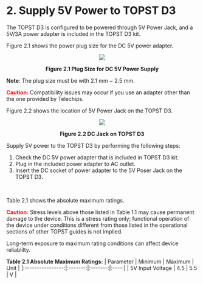 # 2. Supply 5V Power to TOPST D3



The TOPST D3 is configured to be powered through 5V Power Jack, and a 5V/3A power adapter is included in the TOPST D3 kit.  


Figure 2.1 shows the power plug size for the DC 5V power adapter.  
<p align="center"><img src="https://github.com/topst-development/Documentation/assets/161264431/27947dc9-f90f-4c30-b64a-2afd01b93b30"></p>  
<p align="center"><strong>Figure 2.1 Plug Size for DC 5V Power Supply</strong></p>

**Note**: The plug size must be with 2.1 mm ~ 2.5 mm.  

<span style="color:red">**Caution:**</span> Compatibility issues may occur if you use an adapter other than the one provided by Telechips.  


Figure 2.2 shows the location of 5V Power Jack on the TOPST D3.  
<p align="center"><img src="https://github.com/topst-development/Documentation/assets/161264431/e7ab3d03-117d-4f33-ad4c-f97e8a60a8ba"></p>
<p align="center"><strong>Figure 2.2 DC Jack on TOPST D3</strong></p>


Supply 5V power to the TOPST D3 by performing the following steps:
1. Check the DC 5V power adapter that is included in TOPST D3 kit.
2. Plug in the included power adapter to AC outlet.
3. Insert the DC socket of power adapter to the 5V Poser Jack on the TOPST D3.

<br/>

Table 2.1 shows the absolute maximum ratings.  

<span style="color:red">**Caution:**</span> Stress levels above those listed in Table 1.1 may cause permanent damage to the device. This is a stress rating only; functional operation of the device under conditions different from those listed in the operational sections of other TOPST guides is not implied.  

Long-term exposure to maximum rating conditions can affect device reliablilty.  

**Table 2.1 Absolute Maximum Ratings:**
| Parameter        | Minimum | Maximum | Unit |
|:----------------:|:-------:|:-------:|:----:|
| 5V Input Voltage | 4.5     | 5.5     | V    |
